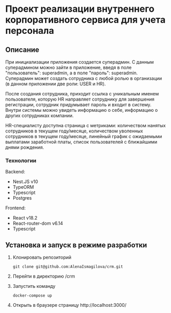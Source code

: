 # Проект реализации внутреннего корпоративного сервиса для учета персонала

## Описание

При инициализации приложения создается суперадмин. С данным суперадмином можно зайти в приложение, введя в поле "пользователь": superadmin, а в поле "пароль": superadmin. Суперадмин может создать сотрудника с любой ролью в организации (в данном приложении две роли: USER и HR).

После создания сотрудника, приходит ссылка с уникальным именем пользователя, которую HR направляет сотруднику для завершения регистрации, сотрудник придумывает пароль и входит в систему. Внутри системы можно увидеть информацию о себе, информацию о других сотрудниках компании.

HR-специалисту доступна страница с метриками: количеством нанятых сотрудников в текущем году/месяце, количеством уволенных сотрудников в текущем году/месяце, линейный график с ожидаемыми выплатами заработной платы, список пользователей с ближайшими днями рождения.

### Технологии

Backend:

- Nest.JS v10
- TypeORM
- Typescript
- Postgres

Frontend:

- React v18.2
- React-router-dom v6.14
- Typescript

## Установка и запуск в режиме разработки

1. Клонировать репозиторий

   ```shell
   git clone git@github.com:AlenaIsmagilova/crm.git
   ```

2. Перейти в директорию /crm

3. Запустить команду

   ```shell
   docker-compose up
   ```

4. Открыть в браузере страницу http://localhost:3000/
